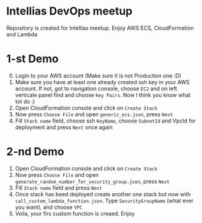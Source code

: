 # Intellias DevOps meetup
Repository is created for Intellias meetup. Enjoy AWS ECS, CloudFormation and Lambda

# 1-st Demo
0. Login to your AWS account (Make sure it is not Production one :D)
1. Make sure you have at least one already created ssh key in your AWS account. If not, got to navigation console, choose `EC2` and on left verticale panel find and choose `Key Pairs`. Now I think you know what tot do :)
2. Open CloudFormation console and click on `Create Stack`
3. Now press `Choose File` and open `generic_ecs.json`, press `Next`
4. Fill `Stack name` field, choose ssh `KeyName`, choose `SubnetId` and VpcId for deployment and press `Next` once again

# 2-nd Demo
1. Open CloudFormation console and click on `Create Stack`
2. Now press `Choose File` and open `generate_random_number_for_security_group.json`, press `Next`
3. Fill `Stack name` field and press `Next`
4. Once stack has beed deployed create another one stack but now with `call_custom_lambda_function.json`. Type `SecurityGroupName` (what ever you want), and choose `VPC`
5. Voila, your firs custom function is creaed. Enjoy